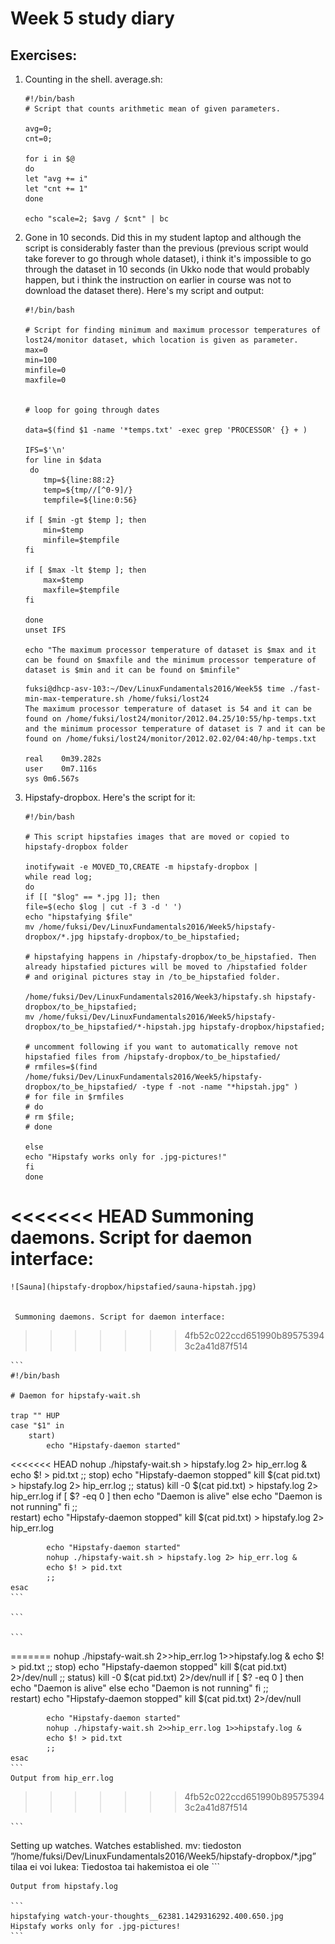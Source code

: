 # Week 5 study diary


## Exercises:

1. Counting in the shell. average.sh:

    ```
    #!/bin/bash
    # Script that counts arithmetic mean of given parameters.

    avg=0;
    cnt=0;

    for i in $@
    do
    let "avg += i"
    let "cnt += 1"
    done

    echo "scale=2; $avg / $cnt" | bc
    ```
2. Gone in 10 seconds. Did this in my student laptop and although the script is considerably faster than the previous (previous script would take forever to go through whole dataset), i think it's impossible to go through the dataset in 10 seconds (in Ukko node that would probably happen, but i think the instruction on earlier in course was not to download the dataset there). Here's my script and output:

    ```
    #!/bin/bash

    # Script for finding minimum and maximum processor temperatures of lost24/monitor dataset, which location is given as parameter.
    max=0
    min=100
    minfile=0
    maxfile=0


    # loop for going through dates

    data=$(find $1 -name '*temps.txt' -exec grep 'PROCESSOR' {} + )

    IFS=$'\n'
    for line in $data
     do
        tmp=${line:88:2}
        temp=${tmp//[^0-9]/}
        tempfile=${line:0:56}

    if [ $min -gt $temp ]; then
        min=$temp
        minfile=$tempfile
    fi

    if [ $max -lt $temp ]; then
        max=$temp
        maxfile=$tempfile
    fi

    done
    unset IFS

    echo "The maximum processor temperature of dataset is $max and it can be found on $maxfile and the minimum processor temperature of dataset is $min and it can be found on $minfile"
    ```
    
    ```
    fuksi@dhcp-asv-103:~/Dev/LinuxFundamentals2016/Week5$ time ./fast-min-max-temperature.sh /home/fuksi/lost24
    The maximum processor temperature of dataset is 54 and it can be found on /home/fuksi/lost24/monitor/2012.04.25/10:55/hp-temps.txt and the minimum processor temperature of dataset is 7 and it can be found on /home/fuksi/lost24/monitor/2012.02.02/04:40/hp-temps.txt

    real	0m39.282s
    user	0m7.116s
    sys	0m6.567s
    ```

3. Hipstafy-dropbox. Here's the script for it:

    ```
    #!/bin/bash

    # This script hipstafies images that are moved or copied to hipstafy-dropbox folder

    inotifywait -e MOVED_TO,CREATE -m hipstafy-dropbox | 
    while read log; 
    do
    if [[ "$log" == *.jpg ]]; then
    file=$(echo $log | cut -f 3 -d ' ')
    echo "hipstafying $file"
    mv /home/fuksi/Dev/LinuxFundamentals2016/Week5/hipstafy-dropbox/*.jpg hipstafy-dropbox/to_be_hipstafied;

    # hipstafying happens in /hipstafy-dropbox/to_be_hipstafied. Then already hipstafied pictures will be moved to /hipstafied folder
    # and original pictures stay in /to_be_hipstafied folder. 

    /home/fuksi/Dev/LinuxFundamentals2016/Week3/hipstafy.sh hipstafy-dropbox/to_be_hipstafied;
    mv /home/fuksi/Dev/LinuxFundamentals2016/Week5/hipstafy-dropbox/to_be_hipstafied/*-hipstah.jpg hipstafy-dropbox/hipstafied;

    # uncomment following if you want to automatically remove not hipstafied files from /hipstafy-dropbox/to_be_hipstafied/
    # rmfiles=$(find /home/fuksi/Dev/LinuxFundamentals2016/Week5/hipstafy-dropbox/to_be_hipstafied/ -type f -not -name "*hipstah.jpg" )
    # for file in $rmfiles
    # do
    # rm $file;
    # done 

    else
    echo "Hipstafy works only for .jpg-pictures!"
    fi
    done
    ```
<<<<<<< HEAD
    Summoning daemons. Script for daemon interface:
=======

    ![Sauna](hipstafy-dropbox/hipstafied/sauna-hipstah.jpg)


     Summoning daemons. Script for daemon interface:
>>>>>>> 4fb52c022ccd651990b895753943c2a41d87f514
    
    ```
    #!/bin/bash

    # Daemon for hipstafy-wait.sh

    trap "" HUP
    case "$1" in
	    start)
		    echo "Hipstafy-daemon started"
<<<<<<< HEAD
		    nohup ./hipstafy-wait.sh > hipstafy.log 2> hip_err.log &
		    echo $! > pid.txt
		    ;;
    	stop)
		    echo "Hipstafy-daemon stopped"
		    kill $(cat pid.txt) > hipstafy.log 2> hip_err.log
		    ;;
	    status)
		    kill -0 $(cat pid.txt) > hipstafy.log 2> hip_err.log
		    if [ $? -eq 0 ]
		    then
  		        echo "Daemon is alive"
		    else 
		        echo "Daemon is not running"
		    fi
		    ;;	
	    restart)
		    echo "Hipstafy-daemon stopped"
		    kill $(cat pid.txt) > hipstafy.log 2> hip_err.log

		    echo "Hipstafy-daemon started"
		    nohup ./hipstafy-wait.sh > hipstafy.log 2> hip_err.log &
		    echo $! > pid.txt
		    ;;
    esac
    ```

    ```

    ```
=======
		    nohup ./hipstafy-wait.sh 2>>hip_err.log 1>>hipstafy.log &
		    echo $! > pid.txt
		    ;;
	    stop)
		    echo "Hipstafy-daemon stopped"
	    	kill $(cat pid.txt) 2>/dev/null
	    	;;
    	status)
    		kill -0 $(cat pid.txt) 2>/dev/null
		      if [ $? -eq 0 ]
		     then
  		       echo "Daemon is alive"
		     else 
		       echo "Daemon is not running"
		     fi
	    	;;	
    	restart)
		    echo "Hipstafy-daemon stopped"
		    kill $(cat pid.txt) 2>/dev/null

		    echo "Hipstafy-daemon started"
	    	nohup ./hipstafy-wait.sh 2>>hip_err.log 1>>hipstafy.log &
	    	echo $! > pid.txt
	    	;;
    esac
    ```
    Output from hip_err.log
>>>>>>> 4fb52c022ccd651990b895753943c2a41d87f514
    
    ```  
   Setting up watches.
	Watches established.
	mv: tiedoston ”/home/fuksi/Dev/LinuxFundamentals2016/Week5/hipstafy-dropbox/*.jpg” tilaa ei voi lukea: Tiedostoa tai hakemistoa ei ole
    ```
    
    Output from hipstafy.log
    
    ```
    hipstafying watch-your-thoughts__62381.1429316292.400.650.jpg
    Hipstafy works only for .jpg-pictures!
    ```

        






        


    


	
	



	




























